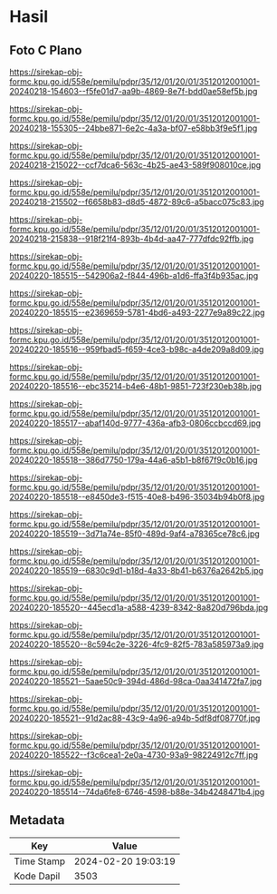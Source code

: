 # Hasil

## Foto C Plano

https://sirekap-obj-formc.kpu.go.id/558e/pemilu/pdpr/35/12/01/20/01/3512012001001-20240218-154603--f5fe01d7-aa9b-4869-8e7f-bdd0ae58ef5b.jpg

https://sirekap-obj-formc.kpu.go.id/558e/pemilu/pdpr/35/12/01/20/01/3512012001001-20240218-155305--24bbe871-6e2c-4a3a-bf07-e58bb3f9e5f1.jpg

https://sirekap-obj-formc.kpu.go.id/558e/pemilu/pdpr/35/12/01/20/01/3512012001001-20240218-215022--ccf7dca6-563c-4b25-ae43-589f908010ce.jpg

https://sirekap-obj-formc.kpu.go.id/558e/pemilu/pdpr/35/12/01/20/01/3512012001001-20240218-215502--f6658b83-d8d5-4872-89c6-a5bacc075c83.jpg

https://sirekap-obj-formc.kpu.go.id/558e/pemilu/pdpr/35/12/01/20/01/3512012001001-20240218-215838--918f21f4-893b-4b4d-aa47-777dfdc92ffb.jpg

https://sirekap-obj-formc.kpu.go.id/558e/pemilu/pdpr/35/12/01/20/01/3512012001001-20240220-185515--542906a2-f844-496b-a1d6-ffa3f4b935ac.jpg

https://sirekap-obj-formc.kpu.go.id/558e/pemilu/pdpr/35/12/01/20/01/3512012001001-20240220-185515--e2369659-5781-4bd6-a493-2277e9a89c22.jpg

https://sirekap-obj-formc.kpu.go.id/558e/pemilu/pdpr/35/12/01/20/01/3512012001001-20240220-185516--959fbad5-f659-4ce3-b98c-a4de209a8d09.jpg

https://sirekap-obj-formc.kpu.go.id/558e/pemilu/pdpr/35/12/01/20/01/3512012001001-20240220-185516--ebc35214-b4e6-48b1-9851-723f230eb38b.jpg

https://sirekap-obj-formc.kpu.go.id/558e/pemilu/pdpr/35/12/01/20/01/3512012001001-20240220-185517--abaf140d-9777-436a-afb3-0806ccbccd69.jpg

https://sirekap-obj-formc.kpu.go.id/558e/pemilu/pdpr/35/12/01/20/01/3512012001001-20240220-185518--386d7750-179a-44a6-a5b1-b8f67f9c0b16.jpg

https://sirekap-obj-formc.kpu.go.id/558e/pemilu/pdpr/35/12/01/20/01/3512012001001-20240220-185518--e8450de3-f515-40e8-b496-35034b94b0f8.jpg

https://sirekap-obj-formc.kpu.go.id/558e/pemilu/pdpr/35/12/01/20/01/3512012001001-20240220-185519--3d71a74e-85f0-489d-9af4-a78365ce78c6.jpg

https://sirekap-obj-formc.kpu.go.id/558e/pemilu/pdpr/35/12/01/20/01/3512012001001-20240220-185519--6830c9d1-b18d-4a33-8b41-b6376a2642b5.jpg

https://sirekap-obj-formc.kpu.go.id/558e/pemilu/pdpr/35/12/01/20/01/3512012001001-20240220-185520--445ecd1a-a588-4239-8342-8a820d796bda.jpg

https://sirekap-obj-formc.kpu.go.id/558e/pemilu/pdpr/35/12/01/20/01/3512012001001-20240220-185520--8c594c2e-3226-4fc9-82f5-783a585973a9.jpg

https://sirekap-obj-formc.kpu.go.id/558e/pemilu/pdpr/35/12/01/20/01/3512012001001-20240220-185521--5aae50c9-394d-486d-98ca-0aa341472fa7.jpg

https://sirekap-obj-formc.kpu.go.id/558e/pemilu/pdpr/35/12/01/20/01/3512012001001-20240220-185521--91d2ac88-43c9-4a96-a94b-5df8df08770f.jpg

https://sirekap-obj-formc.kpu.go.id/558e/pemilu/pdpr/35/12/01/20/01/3512012001001-20240220-185522--f3c6cea1-2e0a-4730-93a9-98224912c7ff.jpg

https://sirekap-obj-formc.kpu.go.id/558e/pemilu/pdpr/35/12/01/20/01/3512012001001-20240220-185514--74da6fe8-6746-4598-b88e-34b4248471b4.jpg


## Metadata

| Key        | Value               |
| ---------- | ------------------- |
| Time Stamp | 2024-02-20 19:03:19 |
| Kode Dapil | 3503                |



